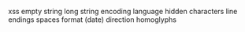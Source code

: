 xss
empty string
long string
encoding
language
hidden characters
line endings
spaces
format (date)
direction
homoglyphs